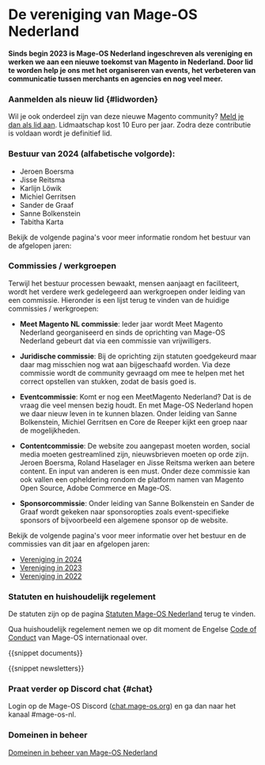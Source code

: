 # De vereniging van Mage-OS Nederland

**Sinds begin 2023 is Mage-OS Nederland ingeschreven als vereniging en werken we aan een nieuwe toekomst van Magento in Nederland. Door lid te worden help je ons met het organiseren van events, het verbeteren van communicatie tussen merchants en agencies en nog veel meer.**

### Aanmelden als nieuw lid {#lidworden}
Wil je ook onderdeel zijn van deze nieuwe Magento community? [Meld je dan als lid aan](/lid-worden). Lidmaatschap kost 10 Euro per jaar. Zodra deze contributie is voldaan wordt je definitief lid.

### Bestuur van 2024 (alfabetische volgorde):

- Jeroen Boersma
- Jisse Reitsma
- Karlijn Löwik
- Michiel Gerritsen
- Sander de Graaf
- Sanne Bolkenstein
- Tabitha Karta

Bekijk de volgende pagina's voor meer informatie rondom het bestuur van de afgelopen jaren:


### Commissies / werkgroepen
Terwijl het bestuur processen bewaakt, mensen aanjaagt en faciliteert, wordt het verdere werk gedelegeerd aan werkgroepen onder leiding van een commissie. Hieronder is een lijst terug te vinden van de huidige commissies / werkgroepen:

- **Meet Magento NL commissie**: Ieder jaar wordt Meet Magento Nederland georganiseerd en sinds de oprichting van Mage-OS Nederland gebeurt dat via een commissie van vrijwilligers.

- **Juridische commissie**: Bij de oprichting zijn statuten goedgekeurd maar daar mag misschien nog wat aan bijgeschaafd worden. Via deze commissie wordt de community gevraagd om mee te helpen met het correct opstellen van stukken, zodat de basis goed is.

- **Eventcommissie**: Komt er nog een MeetMagento Nederland? Dat is de vraag die veel mensen bezig houdt. En met Mage-OS Nederland hopen we daar nieuw leven in te kunnen blazen. Onder leiding van Sanne Bolkenstein, Michiel Gerritsen en Core de Reeper kijkt een groep naar de mogelijkheden.

- **Contentcommissie**: De website zou aangepast moeten worden, social media moeten gestreamlined zijn, nieuwsbrieven moeten op orde zijn. Jeroen Boersma, Roland Haselager en Jisse Reitsma werken aan betere content. En input van anderen is een must. Onder deze commissie kan ook vallen een opheldering rondom de platform namen van Magento Open Source, Adobe Commerce en Mage-OS.

- **Sponsorcommissie**: Onder leiding van Sanne Bolkenstein en Sander de Graaf wordt gekeken naar sponsoropties zoals event-specifieke sponsors of bijvoorbeeld een algemene sponsor op de website.

Bekijk de volgende pagina's voor meer informatie over het bestuur en de commissies van dit jaar en afgelopen jaren:

- [Vereniging in 2024](/vereniging-2024)
- [Vereniging in 2023](/vereniging-2023)
- [Vereniging in 2022](/vereniging-2022)

### Statuten en huishoudelijk regelement
De statuten zijn op de pagina [Statuten Mage-OS Nederland](/statuten) terug te vinden.

Qua huishoudelijk regelement nemen we op dit moment de Engelse [Code of Conduct](https://mage-os.org/code-of-conduct) van Mage-OS internationaal over.

{{snippet documents}}

{{snippet newsletters}}

### Praat verder op Discord chat {#chat}
Login op de Mage-OS Discord ([chat.mage-os.org](http://chat.mage-os.org)) en ga dan naar het kanaal #mage-os-nl.

### Domeinen in beheer
[Domeinen in beheer van Mage-OS Nederland](/domeinen)